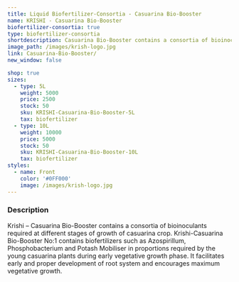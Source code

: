 ```yaml
---
title: Liquid Biofertilizer-Consortia - Casuarina Bio-Booster
name: KRISHI - Casuarina Bio-Booster
biofertilizer-consortia: true
type: biofertilizer-consortia
shortdescription: Casuarina Bio-Booster contains a consortia of bioinoculants
image_path: /images/krish-logo.jpg
link: Casuarina-Bio-Booster/
new_window: false

shop: true
sizes:
  - type: 5L
    weight: 5000
    price: 2500
    stock: 50
    sku: KRISHI-Casuarina-Bio-Booster-5L
    tax: biofertilizer
  - type: 10L
    weight: 10000
    price: 5000
    stock: 50
    sku: KRISHI-Casuarina-Bio-Booster-10L
    tax: biofertilizer
styles:
  - name: Front
    color: '#0FF000'
    image: /images/krish-logo.jpg
---
```

### Description
Krishi – Casuarina Bio-Booster contains a consortia of bioinoculants required at
different stages of growth of casuarina crop.
Krishi-Casuarina Bio-Booster No:1 contains biofertilizers such as Azospirillum,
Phosphobacterium and Potash Mobiliser in proportions required by the young casuarina plants
during early vegetative growth phase. It facilitates early and proper development of root
system and encourages maximum vegetative growth.
